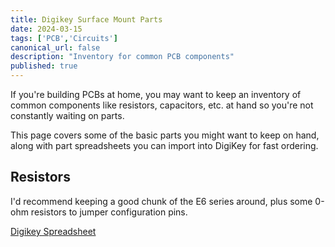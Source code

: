 ```yaml
---
title: Digikey Surface Mount Parts
date: 2024-03-15
tags: ['PCB','Circuits']
canonical_url: false
description: "Inventory for common PCB components"
published: true
---
```


If you're building PCBs at home, you may want to keep an inventory of common components
like resistors, capacitors, etc. at hand so you're not constantly waiting on parts.

This page covers some of the basic parts you might want to keep on hand, along with part
spreadsheets you can import into DigiKey for fast ordering.

## Resistors

I'd recommend keeping a good chunk of the E6 series around, plus some 0-ohm resistors to
jumper configuration pins.

[Digikey Spreadsheet](/docs/pcb/Digikey_Resistor_Inventory.xlsx)